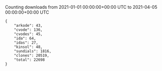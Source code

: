 
Counting downloads from 2021-01-01 00:00:00+00:00 UTC to 2021-04-05 00:00:00+00:00 UTC

```
{
    "arkode": 43,
    "cvode": 136,
    "cvodes": 45,
    "ida": 64,
    "idas": 27,
    "kinsol": 48,
    "sundials": 1816,
    "clones": 20519,
    "total": 22698
}
```
